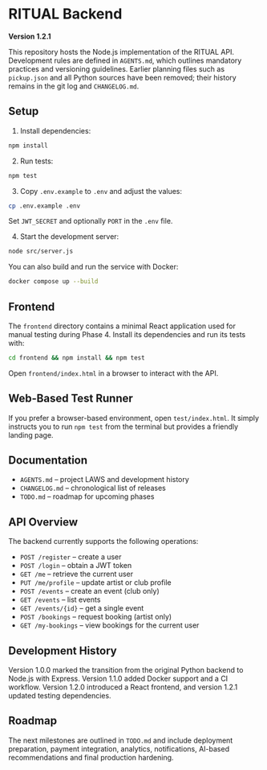 # RITUAL Backend

**Version 1.2.1**

This repository hosts the Node.js implementation of the RITUAL API. Development rules are defined in `AGENTS.md`, which outlines mandatory practices and versioning guidelines. Earlier planning files such as `pickup.json` and all Python sources have been removed; their history remains in the git log and `CHANGELOG.md`.

## Setup

1. Install dependencies:

```bash
npm install
```

2. Run tests:

```bash
npm test
```

3. Copy `.env.example` to `.env` and adjust the values:

```bash
cp .env.example .env
```

Set `JWT_SECRET` and optionally `PORT` in the `.env` file.

4. Start the development server:

```bash
node src/server.js
```

You can also build and run the service with Docker:

```bash
docker compose up --build
```

## Frontend

The `frontend` directory contains a minimal React application used for manual testing during Phase&nbsp;4. Install its dependencies and run its tests with:

```bash
cd frontend && npm install && npm test
```

Open `frontend/index.html` in a browser to interact with the API.

## Web-Based Test Runner

If you prefer a browser-based environment, open `test/index.html`. It simply instructs you to run `npm test` from the terminal but provides a friendly landing page.

## Documentation

- `AGENTS.md` &ndash; project LAWS and development history
- `CHANGELOG.md` &ndash; chronological list of releases
- `TODO.md` &ndash; roadmap for upcoming phases

## API Overview

The backend currently supports the following operations:

- `POST /register` – create a user
- `POST /login` – obtain a JWT token
- `GET /me` – retrieve the current user
- `PUT /me/profile` – update artist or club profile
- `POST /events` – create an event (club only)
- `GET /events` – list events
- `GET /events/{id}` – get a single event
- `POST /bookings` – request booking (artist only)
- `GET /my-bookings` – view bookings for the current user

## Development History

Version 1.0.0 marked the transition from the original Python backend to Node.js with Express. Version 1.1.0 added Docker support and a CI workflow. Version 1.2.0 introduced a React frontend, and version 1.2.1 updated testing dependencies.

## Roadmap

The next milestones are outlined in `TODO.md` and include deployment preparation, payment integration, analytics, notifications, AI-based recommendations and final production hardening.

